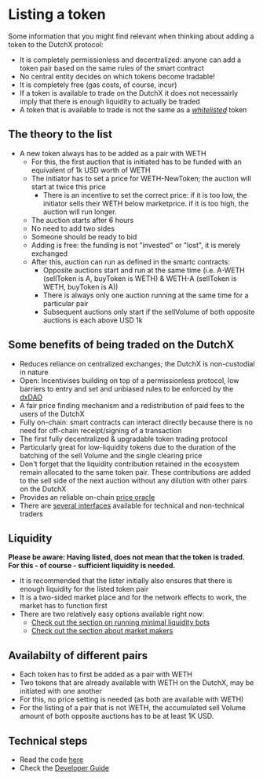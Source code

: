 # Listing a token
Some information that you might find relevant when thinking about adding a token to the DutchX protocol:
- It is completely permissionless and decentralized: anyone can add a token pair based on the same rules of the smart contract
- No central entity decides on which tokens become tradable!
- It is completely free (gas costs, of course, incur)
- If a token  is available to trade on the DutchX it does not necessairly imply that there is enough liquidity to actually be traded
- A token that is available to trade is not the same as a [*whitelisted*](https://dutchx.readthedocs.io/en/latest/basic-mechanism.html#whitelist) token

## The theory to the list
- A new token always has to be added as a pair with WETH
  - For this, the first auction that is initiated has to be funded with an equivalent of 1k USD worth of WETH
  - The initiator has to set a price for WETH-NewToken; the auction will start at twice this price
    - There is an incentive to set the correct price: if it is too low, the initiator sells their WETH below marketprice. if it is too high, the auction will run longer.
   - The auction starts after 6 hours 
   - No need to add two sides
   - Someone should be ready to bid 
   - Adding is free: the funding is not "invested" or "lost", it is merely exchanged
   - After this, auction can run as defined in the smartc contracts:
      - Opposite auctions start and run at the same time (i.e. A-WETH (sellToken is A, buyToken is WETH) & WETH-A (sellToken is WETH, buyToken is A))
     - There is always only one auction running at the same time for a particular pair
     - Subsequent auctions only start if the sellVolume of both opposite auctions is each above USD 1k
   
## Some benefits of being traded on the DutchX
- Reduces reliance on centralized exchanges; the DutchX is non-custodial in nature
- Open: Incentivises building on top of a permissionless protocol, low barriers to entry and set and unbiased rules to be enforced by the [dxDAO](https://dutchx.readthedocs.io/en/latest/dxDAO.html)
- A fair price finding mechanism and a redistribution of paid fees to the users of the DutchX
- Fully on-chain: smart contracts can interact directly because there is no need for off-chain receipt/signing of a transaction
- The first fully decentralized & upgradable token trading protocol
- Particularly great for low-liquidity tokens due to the duration of the batching of the sell Volume and the single clearing price
- Don't forget that the liquidity contribution retained in the ecosystem remain allocated to the same token pair. These contributions are added to the sell side of the next auction without any dilution with other pairs on the DutchX
- Provides an reliable on-chain [price oracle](https://dutchx.readthedocs.io/en/latest/price-oracle.html)
- There are [several interfaces](https://dutchx.readthedocs.io/en/latest/interfaces.html) available for technical and non-technical traders

## Liquidity
**Please be aware: Having listed, does not mean that the token is traded. For this - of course - sufficient liquidity is needed.** 
- It is recommended that the lister initially also ensures that there is enough liquidity for the listed token pair
- It is a two-sided market place and for the network effects to work, the market has to function first
- There are two relatively easy options available right now:
  - [Check out the section on running minimal liquidity bots](https://dutchx.readthedocs.io/en/latest/bots-market-making.html)
  - [Check out the section about market makers](https://dutchx.readthedocs.io/en/latest/market-makers.html)

## Availabilty of different pairs
- Each token has to first be added as a pair with WETH
- Two tokens that are already available with WETH on the DutchX, may be initiated with one another
- For this, no price setting is needed (as both are available with WETH)
- For the listing of a pair that is not WETH, the accumulated sell Volume amount of both opposite auctions has to be at least 1K USD.

## Technical steps
- Read the code [here](https://github.com/gnosis/dx-contracts/blob/1fc99740a86a1635c9bf856a370b16295915b76d/contracts/DutchExchange.sol#L347)
- Check the [Developer Guide](https://dutchx.readthedocs.io/en/latest/add-token-pair.html)

